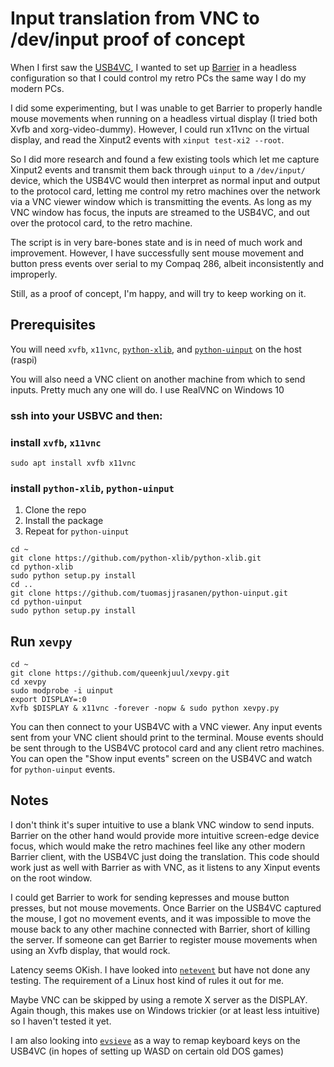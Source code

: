 # Input translation from VNC to /dev/input proof of concept

When I first saw the [USB4VC](https://github.com/dekuNukem/USB4VC), I wanted to set up [Barrier](https://github.com/debauchee/barrier) in a headless configuration so that I could control my retro PCs the same way I do my modern PCs. 

I did some experimenting, but I was unable to get Barrier to properly handle mouse movements when running on a headless virtual display (I tried both Xvfb and xorg-video-dummy). However, I could run x11vnc on the virtual display, and read the Xinput2 events with `xinput test-xi2 --root`. 

So I did more research and found a few existing tools which let me capture Xinput2 events and transmit them back through `uinput` to a `/dev/input/` device, which the USB4VC would then interpret as normal input and output to the protocol card, letting me control my retro machines over the network via a VNC viewer window which is transmitting the events. As long as my VNC window has focus, the inputs are streamed to the USB4VC, and out over the protocol card, to the retro machine. 

The script is in very bare-bones state and is in need of much work and improvement. However, I have successfully sent mouse movement and button press events over serial to my Compaq 286, albeit inconsistently and improperly. 

Still, as a proof of concept, I'm happy, and will try to keep working on it. 

## Prerequisites

You will need `xvfb`, `x11vnc`, [`python-xlib`](https://github.com/python-xlib/python-xlib), and [`python-uinput`](https://github.com/tuomasjjrasanen/python-uinput) on the host (raspi)

You will also need a VNC client on another machine from which to send inputs. Pretty much any one will do. I use RealVNC on Windows 10

### ssh into your USBVC and then:

### install `xvfb`, `x11vnc`

```
sudo apt install xvfb x11vnc
```

### install `python-xlib`, `python-uinput`

1. Clone the repo
2. Install the package
3. Repeat for `python-uinput`

```
cd ~
git clone https://github.com/python-xlib/python-xlib.git
cd python-xlib
sudo python setup.py install
cd ..
git clone https://github.com/tuomasjjrasanen/python-uinput.git
cd python-uinput
sudo python setup.py install
```

## Run `xevpy`

```
cd ~
git clone https://github.com/queenkjuul/xevpy.git
cd xevpy
sudo modprobe -i uinput
export DISPLAY=:0
Xvfb $DISPLAY & x11vnc -forever -nopw & sudo python xevpy.py
```

You can then connect to your USB4VC with a VNC viewer. Any input events sent from your VNC client should print to the terminal. Mouse events should be sent through to the USB4VC protocol card and any client retro machines. You can open the "Show input events" screen on the USB4VC and watch for `python-uinput` events. 

## Notes

I don't think it's super intuitive to use a blank VNC window to send inputs. Barrier on the other hand would provide more intuitive screen-edge device focus, which would make the retro machines feel like any other modern Barrier client, with the USB4VC just doing the translation. This code should work just as well with Barrier as with VNC, as it listens to any Xinput events on the root window. 

I could get Barrier to work for sending kepresses and mouse button presses, but not mouse movements. Once Barrier on the USB4VC captured the mouse, I got no movement events, and it was impossible to move the mouse back to any other machine connected with Barrier, short of killing the server. If someone can get Barrier to register mouse movements when using an Xvfb display, that would rock. 

Latency seems OKish. I have looked into [`netevent`](https://github.com/Blub/netevent) but have not done any testing. The requirement of a Linux host kind of rules it out for me. 

Maybe VNC can be skipped by using a remote X server as the DISPLAY. Again though, this makes use on Windows trickier (or at least less intuitive) so I haven't tested it yet. 

I am also looking into [`evsieve`](https://github.com/KarsMulder/evsieve) as a way to remap keyboard keys on the USB4VC (in hopes of setting up WASD on certain old DOS games)
